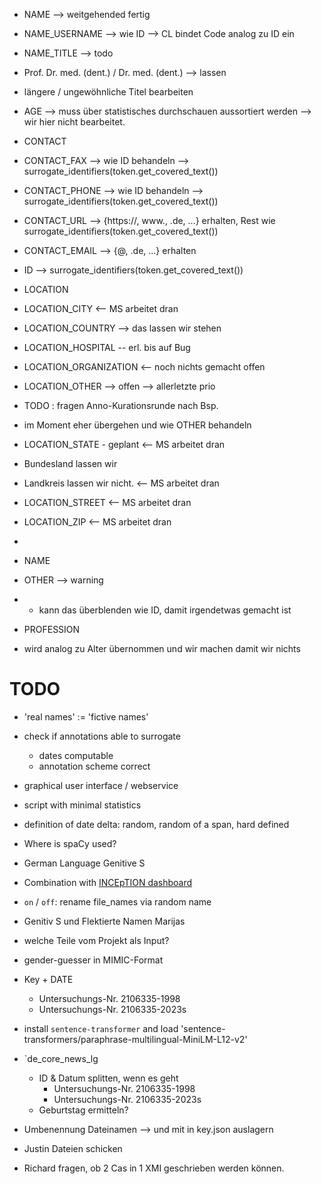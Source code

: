 * NAME --> weitgehended fertig
*  NAME_USERNAME --> wie ID --> CL bindet Code analog zu ID ein
* NAME_TITLE --> todo
*  Prof. Dr. med. (dent.) / Dr. med. (dent.) --> lassen
*  längere / ungewöhnliche Titel bearbeiten

* AGE --> muss über statistisches durchschauen aussortiert werden --> wir hier nicht bearbeitet.
* CONTACT
*  CONTACT_FAX --> wie ID behandeln --> surrogate_identifiers(token.get_covered_text())
*  CONTACT_PHONE --> wie ID behandeln --> surrogate_identifiers(token.get_covered_text())
*  CONTACT_URL --> {https://, www., .de, ...} erhalten, Rest wie surrogate_identifiers(token.get_covered_text())
*  CONTACT_EMAIL --> {@, .de, ...} erhalten
* ID --> surrogate_identifiers(token.get_covered_text())
* LOCATION
*  LOCATION_CITY <-- MS arbeitet dran
*  LOCATION_COUNTRY --> das lassen wir stehen
*  LOCATION_HOSPITAL -- erl. bis auf Bug
*  LOCATION_ORGANIZATION <-- noch nichts gemacht offen
*  LOCATION_OTHER --> offen --> allerletzte prio
*    TODO : fragen Anno-Kurationsrunde nach Bsp.
*    im Moment eher übergehen und wie OTHER behandeln
*  LOCATION_STATE - geplant <-- MS arbeitet dran
*   Bundesland lassen wir
*   Landkreis lassen wir nicht.  <-- MS arbeitet dran
*  LOCATION_STREET <-- MS arbeitet dran
*  LOCATION_ZIP <-- MS arbeitet dran
*
* NAME

* OTHER --> warning
*   * kann das überblenden wie ID, damit irgendetwas gemacht ist
* PROFESSION
* wird analog zu Alter übernommen und wir machen damit wir nichts


# TODO

* 'real names' := 'fictive names'
* check if annotations able to surrogate
  * dates computable
  * annotation scheme correct
* graphical user interface / webservice
* script with minimal statistics
* definition of date delta: random, random of a span, hard defined
* Where is spaCy used?
* German Language Genitive S

* Combination with [INCEpTION dashboard](https://github.com/inception-project/inception-reporting-dashboard)
* `on` / `off`: rename file_names via random name
* Genitiv S und Flektierte Namen Marijas
* welche Teile vom Projekt als Input?
* gender-guesser in MIMIC-Format

* Key + DATE
  * Untersuchungs-Nr. 2106335-1998
  * Untersuchungs-Nr. 2106335-2023s


* install `sentence-transformer` and load 'sentence-transformers/paraphrase-multilingual-MiniLM-L12-v2'
* `de_core_news_lg

  * ID & Datum splitten, wenn es geht
    * Untersuchungs-Nr. 2106335-1998
    * Untersuchungs-Nr. 2106335-2023s
  * Geburtstag ermitteln?
* Umbenennung Dateinamen --> und mit in key.json auslagern
* Justin Dateien schicken
* Richard fragen, ob 2 Cas in 1 XMI geschrieben werden können.